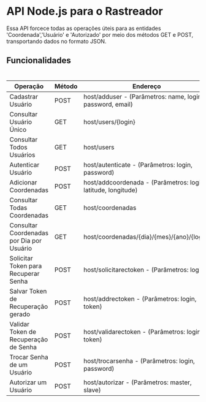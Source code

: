 # API Node.js para o Rastreador

Essa API forcece todas as operações úteis para as entidades 'Coordenada','Usuário' e 'Autorizado' por meio dos métodos GET e POST, transportando dados no formato JSON.

## Funcionalidades
#
| Operação | Método | Endereço |
| ------ | ------ | ------ |
| Cadastrar Usuário | POST | host/adduser - (Parâmetros: name, login, password, email) |
| Consultar Usuário Único | GET | host/users/{login} |
| Consultar Todos Usuários| GET | host/users |
| Autenticar Usuário | POST | host/autenticate - (Parâmetros: login, password)|
| Adicionar Coordenadas | POST | host/addcoordenada - (Parâmetros: login, latitude, longitude) |
| Consultar Todas Coordenadas | GET | host/coordenadas |
| Consultar Coordenadas por Dia por Usuário | GET | host/coordenadas/{dia}/{mes}/{ano}/{login} |
| Solicitar Token para Recuperar Senha | POST | host/solicitarectoken - (Parâmetros: login) |
| Salvar Token de Recuperação gerado | POST | host/addrectoken - (Parâmetros: login, token) |
| Validar Token de Recuperação de Senha | POST | host/validarectoken - (Parâmetros: login, token) |
| Trocar Senha de um Usuário | POST | host/trocarsenha - (Parâmetros: login, password) | 
| Autorizar um Usuário | POST | host/autorizar - (Parâmetros: master, slave) |
